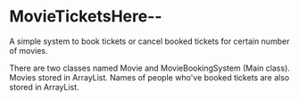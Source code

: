 # MovieTicketsHere--

A simple system to book tickets or cancel booked tickets for certain number of movies. 

There are two classes named Movie and MovieBookingSystem (Main class).
Movies stored in ArrayList. Names of people who've booked tickets are also stored in ArrayList.
